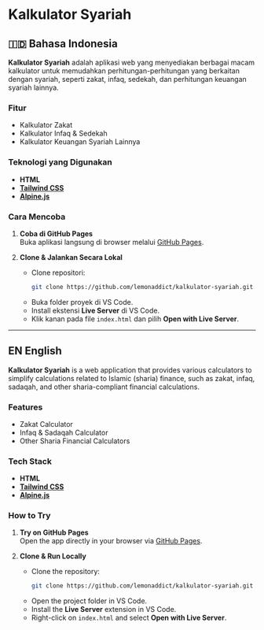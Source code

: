 # Kalkulator Syariah

## 🇮🇩 Bahasa Indonesia

**Kalkulator Syariah** adalah aplikasi web yang menyediakan berbagai macam kalkulator untuk memudahkan perhitungan-perhitungan yang berkaitan dengan syariah, seperti zakat, infaq, sedekah, dan perhitungan keuangan syariah lainnya.

### Fitur
- Kalkulator Zakat
- Kalkulator Infaq & Sedekah
- Kalkulator Keuangan Syariah Lainnya

### Teknologi yang Digunakan
- **HTML**
- **[Tailwind CSS](https://tailwindcss.com/)**
- **[Alpine.js](https://alpinejs.dev/)**

### Cara Mencoba

1. **Coba di GitHub Pages**  
    Buka aplikasi langsung di browser melalui [GitHub Pages](https://lemonaddict.github.io/kalkulator-syariah/).

2. **Clone & Jalankan Secara Lokal**  
    - Clone repositori:
      ```bash
      git clone https://github.com/lemonaddict/kalkulator-syariah.git
      ```
    - Buka folder proyek di VS Code.
    - Install ekstensi **Live Server** di VS Code.
    - Klik kanan pada file `index.html` dan pilih **Open with Live Server**.

---

## EN English

**Kalkulator Syariah** is a web application that provides various calculators to simplify calculations related to Islamic (sharia) finance, such as zakat, infaq, sadaqah, and other sharia-compliant financial calculations.

### Features
- Zakat Calculator
- Infaq & Sadaqah Calculator
- Other Sharia Financial Calculators

### Tech Stack
- **HTML**
- **[Tailwind CSS](https://tailwindcss.com/)**
- **[Alpine.js](https://alpinejs.dev/)**

### How to Try

1. **Try on GitHub Pages**  
    Open the app directly in your browser via [GitHub Pages](https://lemonaddict.github.io/kalkulator-syariah/).

2. **Clone & Run Locally**  
    - Clone the repository:
      ```bash
      git clone https://github.com/lemonaddict/kalkulator-syariah.git
      ```
    - Open the project folder in VS Code.
    - Install the **Live Server** extension in VS Code.
    - Right-click on `index.html` and select **Open with Live Server**.
